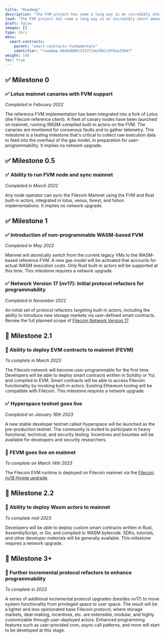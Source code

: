 ```yaml
---
title: "Roadmap"
description: "The FVM project has come a long way in an incredibly short amount of time. This is the roadmap for FVM features for the Filecoin network."
lead: "The FVM project has come a long way in an incredibly short amount of time. This is the roadmap for FVM features for the Filecoin network."
draft: false
images: []
type: docs
menu:
  smart-contracts:
    parent: "smart-contracts-fundamentals"
    identifier: "roadmap-b64b98801115371de29b1c0f0aa35047"
weight: 140
toc: true
---
```


## ✅ Milestone 0

### ✅ Lotus mainnet canaries with FVM support

_Completed in February 2022_

The reference FVM implementation has been integrated into a fork of Lotus (the Filecoin reference client). A fleet of canary nodes have been launched on mainnet, running WASM-compiled built-in actors on the FVM. The canaries are monitored for consensus faults and to gather telemetry. This milestone is a testing milestone that's critical to collect raw execution data to feed into the overhaul of the gas model, in preparation for user-programmability. It implies no network upgrade.

## ✅ Milestone 0.5

### ✅ Ability to run FVM node and sync mainnet

_Completed in March 2022_

Any node operator can sync the Filecoin Mainnet using the FVM and Rust built-in actors, integrated in lotus, venus, forest, and fuhon implementations. It implies no network upgrade.

## ✅ Milestone 1

### ✅ Introduction of non-programmable WASM-based FVM

_Completed in May 2022_

Mainnet will atomically switch from the current legacy VMs to the WASM-based reference FVM. A new gas model will be activated that accounts for actual WASM execution costs. Only Rust built-in actors will be supported at this time. This milestone requires a network upgrade.

### ✅ Network Version 17 (nv17): Initial protocol refactors for programmability

_Completed in November 2022_

An initial set of protocol refactors targeting built-in actors, including the ability to introduce new storage markets via user-defined smart contracts. Review the full planned scope of [Filecoin Network Version 17](https://github.com/filecoin-project/tpm/discussions/91).

## 🔄 Milestone 2.1

### 🔄 Ability to deploy EVM contracts to mainnet (FEVM)

_To complete in March 2023_

The Filecoin network will become user-programmable for the first time. Developers will be able to deploy smart contracts written in Solidity or Yul, and compiled to EVM. Smart contracts will be able to access Filecoin functionality by invoking built-in actors. Existing Ethereum tooling will be compatible with Filecoin. This milestone requires a network upgrade.

### ✅ Hyperspace testnet goes live

_Completed on January 16th 2023_

A new stable developer testnet called Hyperspace will be launched as the pre-production testnet. The community is invited to participate in heavy functional, technical, and security testing. Incentives and bounties will be available for developers and security researchers.

### 🔄 FEVM goes live on mainnet

_To complete on March 14th 2023_

The Filecoin EVM runtime is deployed on Filecoin mainnet via the [Filecoin nv18 Hygge upgrade](https://github.com/filecoin-project/community/discussions/74?sort=new#discussioncomment-4313888).

## 🔮 Milestone 2.2

### 🔮 Ability to deploy Wasm actors to mainnet

_To complete mid-2023_

Developers will be able to deploy custom smart contracts written in Rust, AssemblyScript, or Go, and compiled to WASM bytecode. SDKs, tutorials, and other developer materials will be generally available. This milestone requires a network upgrade.

## 🔮 Milestone 3+

### 🔮 Further incremental protocol refactors to enhance programmability

_To complete in 2023_

A series of additional incremental protocol upgrades (besides nv17) to move system functionality from privileged space to user space. The result will be a lighter and less opinionated base Filecoin protocol, where storage markets, deal-making, incentives, etc. are extensible, modular, and highly customizable through user-deployed actors. Enhanced programming features such as user-provided cron, async call patterns, and more will start to be developed at this stage.
